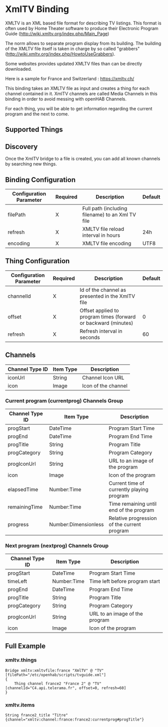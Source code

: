 # XmlTV Binding

XMLTV is an XML based file format for describing TV listings. 
This format is often used by Home Theater software to produce their Electronic Program Guide (http://wiki.xmltv.org/index.php/Main_Page)

The norm allows to separate program display from its building. 
The building of the XMLTV file itself is taken in charge by so called "grabbers" (http://wiki.xmltv.org/index.php/HowtoUseGrabbers).

Some websites provides updated XMLTV files than can be directly downloaded.

Here is a sample for France and Switzerland : https://xmltv.ch/

This binding takes an XMLTV file as input and creates a thing for each channel contained in it.
XmlTV channels are called Media Channels in this binding in order to avoid messing with openHAB Channels.

For each thing, you will be able to get information regarding the current program and the next to come.

## Supported Things

## Discovery

Once the XmlTV bridge to a file is created, you can add all known channels by searching new things.

## Binding Configuration

| Configuration Parameter | Required | Description                                         | Default |
|-------------------------|----------|-----------------------------------------------------|---------|
| filePath                | X        | Full path (including filename) to an Xml TV file    |         |
| refresh                 | X        | XMLTV file reload interval in hours                 | 24h     |
| encoding                | X        | XMLTV file encoding                                 | UTF8    |

## Thing Configuration

| Configuration Parameter | Required | Description                                                    | Default |
|-------------------------|----------|----------------------------------------------------------------|---------|
| channelId               | X        | Id of the channel as presented in the XmlTV file               |         |
| offset                  | X        | Offset applied to program times (forward or backward (minutes) | 0       |
| refresh                 | X        | Refresh interval in seconds                                    | 60      |

## Channels

| Channel Type ID | Item Type            | Description                         |
|-----------------|----------------------|-------------------------------------|
| iconUrl         | String               | Channel Icon URL                    |
| icon            | Image                | Icon of the channel                 |

### Current program (currentprog) Channels Group

| Channel Type ID | Item Type            | Description                                 |
|-----------------|----------------------|---------------------------------------------|
| progStart       | DateTime             | Program Start Time                          |
| progEnd         | DateTime             | Program End Time                            |
| progTitle       | String               | Program Title                               |
| progCategory    | String               | Program Category                            |
| progIconUrl     | String               | URL to an image of the program              |
| icon            | Image                | Icon of the program                         |
| elapsedTime     | Number:Time          | Current time of currently playing program   |
| remainingTime   | Number:Time          | Time remaining until end of the program     |
| progress        | Number:Dimensionless | Relative progression of the current program |

### Next program (nextprog) Channels Group

| Channel Type ID | Item Type            | Description                                 |
|-----------------|----------------------|---------------------------------------------|
| progStart       | DateTime             | Program Start Time                          |
| timeLeft        | Number:Time          | Time left before program start              |
| progEnd         | DateTime             | Program End Time                            |
| progTitle       | String               | Program Title                               |
| progCategory    | String               | Program Category                            |
| progIconUrl     | String               | URL to an image of the program              |
| icon            | Image                | Icon of the program                         |

## Full Example

### xmltv.things

```
Bridge xmltv:xmltvfile:france "XmlTV" @ "TV" [filePath="/etc/openhab/scripts/tvguide.xml"]
{
    Thing channel france2 "France 2" @ "TV" [channelId="C4.api.telerama.fr", offset=0, refresh=60]
}
```

### xmltv.items

```
String france2_title "Titre" {channel="xmltv:channel:france:france2:currentprog#progTitle"}
```
